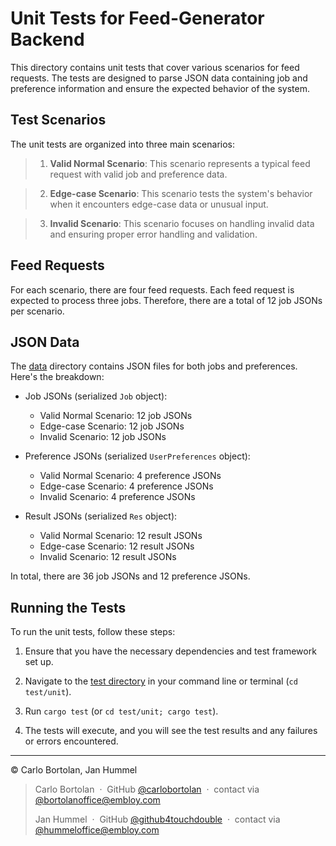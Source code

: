 # Unit Tests for Feed-Generator Backend

This directory contains unit tests that cover various scenarios for feed requests. The tests are designed to parse JSON
data containing job and preference information and ensure the expected behavior of the system.

## Test Scenarios

The unit tests are organized into three main scenarios:

> 1. **Valid Normal Scenario**: This scenario represents a typical feed request with valid job and preference data.

> 2. **Edge-case Scenario**: This scenario tests the system's behavior when it encounters edge-case data or unusual
     input.

> 3. **Invalid Scenario**: This scenario focuses on handling invalid data and ensuring proper error handling and
     validation.

## Feed Requests

For each scenario, there are four feed requests. Each feed request is expected to process three jobs. Therefore, there
are
a total of 12 job JSONs per scenario.

## JSON Data

The [data](../test/unit/data) directory contains JSON files for both jobs and preferences. Here's the breakdown:

- Job JSONs (serialized `Job` object):

    - Valid Normal Scenario: 12 job JSONs
    - Edge-case Scenario: 12 job JSONs
    - Invalid Scenario: 12 job JSONs

- Preference JSONs (serialized `UserPreferences` object):
    - Valid Normal Scenario: 4 preference JSONs
    - Edge-case Scenario: 4 preference JSONs
    - Invalid Scenario: 4 preference JSONs

- Result JSONs (serialized `Res` object):
    - Valid Normal Scenario: 12 result JSONs
    - Edge-case Scenario: 12 result JSONs
    - Invalid Scenario: 12 result JSONs

In total, there are 36 job JSONs and 12 preference JSONs.

## Running the Tests

To run the unit tests, follow these steps:

1. Ensure that you have the necessary dependencies and test framework set up.

2. Navigate to the [test directory](../test/unit) in your command line or terminal (`cd test/unit`).

3. Run `cargo test` (or `cd test/unit; cargo test`).

4. The tests will execute, and you will see the test results and any failures or errors encountered.

---
© Carlo Bortolan, Jan Hummel

> Carlo Bortolan &nbsp;&middot;&nbsp;
> GitHub [@carlobortolan](https://github.com/carlobortolan) &nbsp;&middot;&nbsp;
> contact via [@bortolanoffice@embloy.com](bortolanoffice@embloy.com)
>
> Jan Hummel &nbsp;&middot;&nbsp;
> GitHub [@github4touchdouble](https://github.com/github4touchdouble) &nbsp;&middot;&nbsp;
> contact via [@hummeloffice@embloy.com](hummeloffice@embloy.com)



